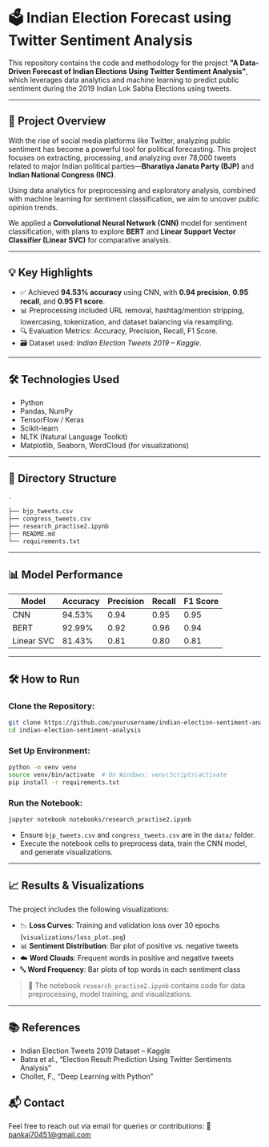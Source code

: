 # 🗳️ Indian Election Forecast using Twitter Sentiment Analysis

This repository contains the code and methodology for the project **"A Data-Driven Forecast of Indian Elections Using Twitter Sentiment Analysis"**, which leverages data analytics and machine learning to predict public sentiment during the 2019 Indian Lok Sabha Elections using tweets.

---

## 📌 Project Overview

With the rise of social media platforms like Twitter, analyzing public sentiment has become a powerful tool for political forecasting. This project focuses on extracting, processing, and analyzing over 78,000 tweets related to major Indian political parties—**Bharatiya Janata Party (BJP)** and **Indian National Congress (INC)**. 

Using data analytics for preprocessing and exploratory analysis, combined with machine learning for sentiment classification, we aim to uncover public opinion trends.

We applied a **Convolutional Neural Network (CNN)** model for sentiment classification, with plans to explore **BERT** and **Linear Support Vector Classifier (Linear SVC)** for comparative analysis.

---

## 💡 Key Highlights

- ✅ Achieved **94.53% accuracy** using CNN, with **0.94 precision**, **0.95 recall**, and **0.95 F1 score**.
- 📊 Preprocessing included URL removal, hashtag/mention stripping, lowercasing, tokenization, and dataset balancing via resampling.
- 🔍 Evaluation Metrics: Accuracy, Precision, Recall, F1 Score.
- 🗃️ Dataset used: *Indian Election Tweets 2019 – Kaggle*.

---

## 🛠️ Technologies Used

- Python
- Pandas, NumPy
- TensorFlow / Keras
- Scikit-learn
- NLTK (Natural Language Toolkit)
- Matplotlib, Seaborn, WordCloud (for visualizations)

---

## 📁 Directory Structure

```bash
.

├── bjp_tweets.csv
├── congress_tweets.csv
├── research_practise2.ipynb
├── README.md
└── requirements.txt
````

---

## 📊 Model Performance

| Model      | Accuracy | Precision | Recall | F1 Score |
| ---------- | -------- | --------- | ------ | -------- |
| CNN        | 94.53%   | 0.94      | 0.95   | 0.95     |
| BERT       | 92.99%   | 0.92      | 0.96   | 0.94     |
| Linear SVC | 81.43%   | 0.81      | 0.80   | 0.81     |

---

## 🛠️ How to Run

### Clone the Repository:

```bash
git clone https://github.com/yourusername/indian-election-sentiment-analysis.git
cd indian-election-sentiment-analysis
```

### Set Up Environment:

```bash
python -m venv venv
source venv/bin/activate  # On Windows: venv\Scripts\activate
pip install -r requirements.txt
```

### Run the Notebook:

```bash
jupyter notebook notebooks/research_practise2.ipynb
```

* Ensure `bjp_tweets.csv` and `congress_tweets.csv` are in the `data/` folder.
* Execute the notebook cells to preprocess data, train the CNN model, and generate visualizations.

---

## 📈 Results & Visualizations

The project includes the following visualizations:

* 📉 **Loss Curves**: Training and validation loss over 30 epochs (`visualizations/loss_plot.png`)
* 📊 **Sentiment Distribution**: Bar plot of positive vs. negative tweets
* ☁️ **Word Clouds**: Frequent words in positive and negative tweets
* 🔤 **Word Frequency**: Bar plots of top words in each sentiment class

> 📌 The notebook `research_practise2.ipynb` contains code for data preprocessing, model training, and visualizations.

---

## 📚 References

* Indian Election Tweets 2019 Dataset – Kaggle
* Batra et al., “Election Result Prediction Using Twitter Sentiments Analysis”
* Chollet, F., “Deep Learning with Python”

## 📬 Contact

Feel free to reach out via email for queries or contributions:
📧 [pankaj70451@gmail.com](mailto:pankaj70451@gmail.com)

```

